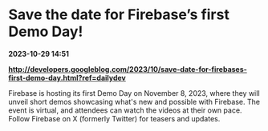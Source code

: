 # Save the date for Firebase’s first Demo Day!

**2023-10-29 14:51**

**http://developers.googleblog.com/2023/10/save-date-for-firebases-first-demo-day.html?ref=dailydev**

Firebase is hosting its first Demo Day on November 8, 2023, where they will unveil short demos showcasing what's new and possible with Firebase. The event is virtual, and attendees can watch the videos at their own pace. Follow Firebase on X (formerly Twitter) for teasers and updates.